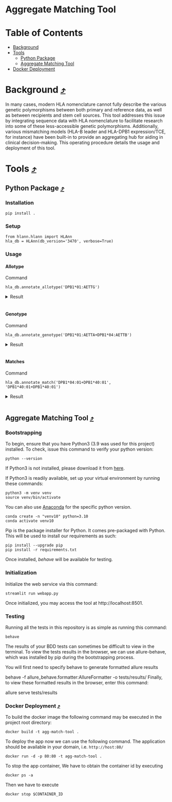 # Aggregate Matching Tool

# Table of Contents
- [Background](#background-)
- [Tools](#tools-)
    - [Python Package](#python-package-)
    - [Aggregate Matching Tool](#aggregate-matching-tool-)
- [Docker Deployment](#docker-deployment-)

# Background [⤴](#table-of-contents)
In many cases, modern HLA nomenclature cannot fully describe the various genetic polymorphisms between both primary and reference data, as well as between recipients and stem cell sources. This tool addresses this issue by integrating sequence data with HLA nomenclature to facilitate research into some of these less-accessible genetic polymorphisms. Additionally, various mismatching models (HLA-B leader and HLA-DPB1 expression/TCE, for instance) have been built-in to provide an aggregating hub for aiding in clinical decision-making. This operating procedure details the usage and deployment of this tool.


# Tools [⤴](#table-of-contents)
## Python Package [⤴](#table-of-contents)
### Installation
```
pip install .
```
### Setup
```
from hlann.hlann import HLAnn
hla_db = HLAnn(db_version='3470', verbose=True)
```
### Usage
#### Allotype
Command
```
hla_db.annotate_allotype('DPB1*01:AETTG')
```
<details>
<summary>Result</summary>
<pre>
{'name': 'DPB1*01:AETTG',
 'tce': '3',
 'resolution': 'intermediate',
 'matched': False,
 'expr_level': '~high',
 'expr_annot_type': '~experimental',
 'alleles': [{'allele_expr': 'DPB1*01:01',
   'CIWD_TOTAL': 'C',
   'exon3_motif_ref': 'ACCACTC',
   'utr3_motif_ref': 'G',
   'tce': '3',
   'resolution': 'high',
   'expr_level': 'high',
   'experimental': True},
  {'allele_expr': 'DPB1*162:01',
   'CIWD_TOTAL': 'WD',
   'exon3_motif_ref': 'GTTGTCT',
   'utr3_motif_ref': 'A',
   'tce': '3',
   'resolution': 'high',
   'expr_level': 'low',
   'experimental': False},
  {'allele_expr': 'DPB1*417:01',
   'CIWD_TOTAL': 'WD',
   'exon3_motif_ref': 'ACCACTC',
   'utr3_motif_ref': 'unknown',
   'tce': '3',
   'resolution': 'high',
   'expr_level': 'high',
   'experimental': False}]}
</pre>
</details>
<br>

#### Genotype
Command
```
hla_db.annotate_genotype('DPB1*01:AETTA+DPB1*04:AETTB')
```
<details>
<summary>Result</summary>
<pre>
{
  "allele_one": {
    "alleles": [
      {
        "CIWD": "C",
        "allele_expr": "DPB1*01:01",
        "exon3_motif_ref": "ACCACTC",
        "experimental": true,
        "expr_level": "high",
        "resolution": "high",
        "tce": "3",
        "utr3_motif_ref": "G"
      },
      {
        "CIWD": "WD",
        "allele_expr": "DPB1*417:01",
        "exon3_motif_ref": "ACCACTC",
        "experimental": false,
        "expr_level": "high",
        "resolution": "high",
        "tce": "3",
        "utr3_motif_ref": "unknown"
      }
    ],
    "expr_annot_type": "experimental",
    "expr_level": "high",
    "matched": false,
    "name": "DPB1*01:AETTA",
    "resolution": "intermediate",
    "tce": "3"
  },
  "allele_two": {
    "alleles": [
      {
        "CIWD": "C",
        "allele_expr": "DPB1*04:01",
        "exon3_motif_ref": "GTTGTCT/GTTGCCT/GTTATCT",
        "experimental": true,
        "expr_level": "low",
        "resolution": "high",
        "tce": "3/0",
        "utr3_motif_ref": "A"
      },
      {
        "CIWD": "C",
        "allele_expr": "DPB1*126:01",
        "exon3_motif_ref": "GTTGTCT",
        "experimental": false,
        "expr_level": "low",
        "resolution": "high",
        "tce": "3",
        "utr3_motif_ref": "A"
      },
      {
        "CIWD": "I",
        "allele_expr": "DPB1*350:01",
        "exon3_motif_ref": "ACCACTC",
        "experimental": false,
        "expr_level": "high",
        "resolution": "allelic",
        "tce": "3",
        "utr3_motif_ref": "unknown"
      },
      {
        "CIWD": "WD",
        "allele_expr": "DPB1*415:01",
        "exon3_motif_ref": "GTTGTCT",
        "experimental": false,
        "expr_level": "low",
        "resolution": "allelic",
        "tce": "3",
        "utr3_motif_ref": "A"
      }
    ],
    "expr_annot_type": "~experimental",
    "expr_level": "~low",
    "matched": false,
    "name": "DPB1*04:AETTB",
    "resolution": "intermediate",
    "tce": "3"
  },
  "genotype": "DPB1*01:AETTA+DPB1*04:AETTB"
}
</pre>
</details>
<br>


#### Matches
Command
```
hla_db.annotate_match('DPB1*04:01+DPB1*40:01', 'DPB1*40:01+DPB1*40:01')
```
<details>
<summary>Result</summary>
<pre>
{
  "directionality": "GvH",
  "genotype_donor": {
    "allele_one": {
      "alleles": null,
      "expr_annot_type": "experimental",
      "expr_level": "low",
      "matched": true,
      "name": "DPB1*40:01",
      "resolution": "high",
      "tce": "3"
    },
    "allele_two": {
      "alleles": null,
      "expr_annot_type": "experimental",
      "expr_level": "low",
      "matched": true,
      "name": "DPB1*40:01",
      "resolution": "high",
      "tce": "3"
    },
    "genotype": "DPB1*40:01+DPB1*40:01"
  },
  "genotype_recipient": {
    "allele_one": {
      "alleles": null,
      "expr_annot_type": "experimental",
      "expr_level": "low",
      "matched": false,
      "name": "DPB1*04:01",
      "resolution": "high",
      "tce": "3"
    },
    "allele_two": {
      "alleles": null,
      "expr_annot_type": "experimental",
      "expr_level": "low",
      "matched": true,
      "name": "DPB1*40:01",
      "resolution": "high",
      "tce": "3"
    },
    "genotype": "DPB1*04:01+DPB1*40:01"
  },
  "grade": "MA",
  "matched_alleles_don": [
    "DPB1*40:01",
    "DPB1*40:01"
  ],
  "matched_alleles_pat": [
    "DPB1*40:01"
  ],
  "mismatched_allele_pat_expr_level": "low",
  "mismatched_alleles_don": [],
  "mismatched_alleles_pat": [
    "DPB1*04:01"
  ],
  "tce_match": "Permissive"
}
</pre>
</details>
<br>



## Aggregate Matching Tool [⤴](#table-of-contents)
### Bootstrapping

To begin, ensure that you have Python3 (3.9 was used for this project) installed. To check, issue this command to verify your python version:
```
python --version
```

If Python3 is not installed, please download it from [here](https://www.python.org/downloads/).

If Python3 is readily available, set up your virtual environment by running these commands:
```
python3 -m venv venv
source venv/bin/activate
```

You can also use [Anaconda](https://www.anaconda.com/products/distribution) for the specific python version.
```
conda create -n "venv10" python=3.10
conda activate venv10
```

Pip is the package installer for Python. It comes pre-packaged with Python. This will be used to install our requirements as such:
```
pip install --upgrade pip
pip install -r requirements.txt
```

Once installed, *behave* will be available for testing.

### Initialization

Initialize the web service via this command:
```
streamlit run webapp.py
```

Once initialized, you may access the tool at http://localhost:8501.

### Testing

Running all the tests in this repository is as simple as running this command:
```
behave
```

The results of your BDD tests can sometimes be difficult to view in the terminal. To view the tests results in the browser, we can use allure-behave, which was installed by pip during the bootstrapping process.

You will first need to specify behave to generate formatted allure results

behave -f allure_behave.formatter:AllureFormatter -o tests/results/
Finally, to view these formatted results in the browser, enter this command:

allure serve tests/results

### Docker Deployment [⤴](#table-of-contents)
To build the docker image the following command may be executed in the project root directory:
```
docker build -t agg-match-tool .
```

To deploy the app now we can use the following command. The application should be available in your domain, i.e. `http://host:80/`
```
docker run -d -p 80:80 -t agg-match-tool .
```
To stop the app container, We have to obtain the container id by executing 
```
docker ps -a
```
Then we have to execute 
```
docker stop $CONTAINER_ID
```
